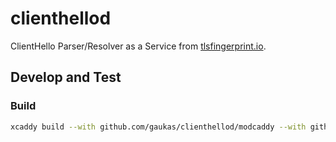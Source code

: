 # clienthellod
ClientHello Parser/Resolver as a Service from [tlsfingerprint.io](https://tlsfingerprint.io).

## Develop and Test

### Build 

```bash
xcaddy build --with github.com/gaukas/clienthellod/modcaddy --with github.com/gaukas/clienthellod/=./
```